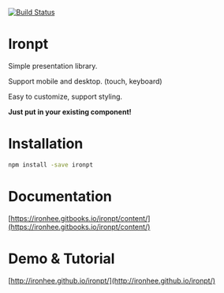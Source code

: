  [![Build Status](https://travis-ci.org/ironhee/ironpt.svg?branch=master)](https://travis-ci.org/ironhee/ironpt)

# Ironpt

Simple presentation library.

Support mobile and desktop. (touch, keyboard)

Easy to customize, support styling.

__Just put in your existing component!__

# Installation

```bash
npm install -save ironpt
```

# Documentation

[https://ironhee.gitbooks.io/ironpt/content/](https://ironhee.gitbooks.io/ironpt/content/)

# Demo & Tutorial

[http://ironhee.github.io/ironpt/](http://ironhee.github.io/ironpt/)
